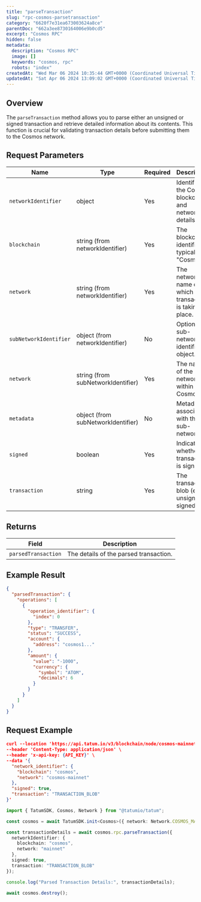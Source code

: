 ```yaml
---
title: "parseTransaction"
slug: "rpc-cosmos-parsetransaction"
category: "6620f7e31ea673003624a8ce"
parentDoc: "662a3ee8730164006e9b0cd5"
excerpt: "Cosmos RPC"
hidden: false
metadata: 
  description: "Cosmos RPC"
  image: []
  keywords: "cosmos, rpc"
  robots: "index"
createdAt: "Wed Mar 06 2024 10:35:44 GMT+0000 (Coordinated Universal Time)"
updatedAt: "Sat Apr 06 2024 13:09:02 GMT+0000 (Coordinated Universal Time)"
---
```


## Overview

The `parseTransaction` method allows you to parse either an unsigned or signed transaction and retrieve detailed information about its contents. This function is crucial for validating transaction details before submitting them to the Cosmos network.

## Request Parameters

| Name                    | Type                               | Required | Description                                                     |
| ----------------------- | ---------------------------------- | -------- | --------------------------------------------------------------- |
| `networkIdentifier`     | object                             | Yes      | Identifies the Cosmos blockchain and network details.           |
| `blockchain`            | string (from networkIdentifier)    | Yes      | The blockchain identifier, typically "Cosmos".                  |
| `network`               | string (from networkIdentifier)    | Yes      | The network name on which the transaction is taking place.      |
| `subNetworkIdentifier`  | object (from networkIdentifier)    | No       | Optional sub-network identifier object.                         |
| `network`               | string (from subNetworkIdentifier) | Yes      | The name of the sub-network within Cosmos.                      |
| `metadata`              | object (from subNetworkIdentifier) | No       | Metadata associated with the sub-network.                       |
| `signed`                | boolean                            | Yes      | Indicates whether the transaction is signed.                    |
| `transaction`           | string                             | Yes      | The transaction blob (either unsigned or signed).               |

## Returns

| Field                    | Description                                       |
| ------------------------ | ------------------------------------------------- |
| `parsedTransaction`      | The details of the parsed transaction.            |

## Example Result

```json
{
  "parsedTransaction": {
    "operations": [
      {
        "operation_identifier": {
          "index": 0
        },
        "type": "TRANSFER",
        "status": "SUCCESS",
        "account": {
          "address": "cosmos1..."
        },
        "amount": {
          "value": "-1000",
          "currency": {
            "symbol": "ATOM",
            "decimals": 6
          }
        }
      }
    ]
  }
}
```

## Request Example

```json
curl --location 'https://api.tatum.io/v3/blockchain/node/cosmos-mainnet/construction/parse' \
--header 'Content-Type: application/json' \
--header 'x-api-key: {API_KEY}' \
--data '{
  "network_identifier": {
    "blockchain": "cosmos",
    "network": "cosmos-mainnet"
  },
  "signed": true,
  "transaction": "TRANSACTION_BLOB"
}'
```
```typescript
import { TatumSDK, Cosmos, Network } from "@tatumio/tatum";

const cosmos = await TatumSDK.init<Cosmos>({ network: Network.COSMOS_MAINNET });

const transactionDetails = await cosmos.rpc.parseTransaction({
  networkIdentifier: {
    blockchain: "cosmos",
    network: "mainnet"
  },
  signed: true,
  transaction: "TRANSACTION_BLOB"
});

console.log("Parsed Transaction Details:", transactionDetails);

await cosmos.destroy();
```